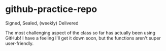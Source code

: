 # github-practice-repo
Signed, Sealed, (weekly) Delivered

The most challenging aspect of the class so far has actually been using GitHub! I have a feeling I'll get it down soon, but the functions aren't super user-friendly.
